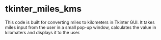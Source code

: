 <h1>tkinter_miles_kms</h1>
<p>This code is built for converting miles to kilometers in Tkinter GUI. It takes miles input from the user in a small pop-up window, calculates the value in kilomaters and displays it to the user.</p>

